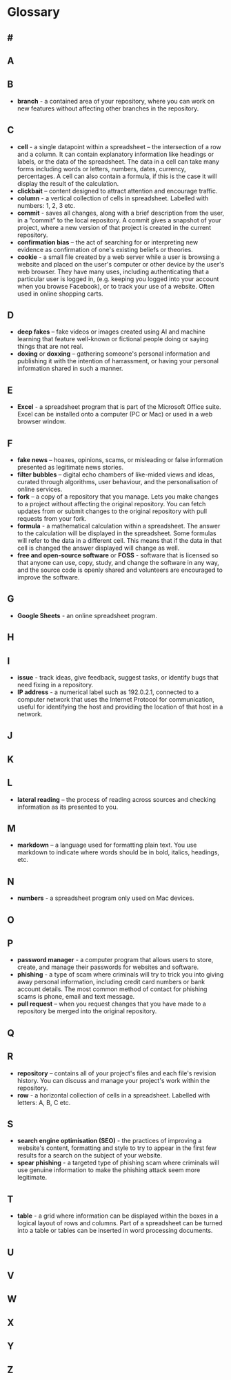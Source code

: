 # Glossary

## \#

## A

## B

* **branch** - a contained area of your repository, where you can work on new features without affecting other branches in the repository. 

## C

* **cell** - a single datapoint within a spreadsheet – the intersection of a row and a column. It can contain explanatory information like headings or labels, or the data of the spreadsheet. The data in a cell can take many forms including words or letters, numbers, dates, currency, percentages. A cell can also contain a formula, if this is the case it will display the result of the calculation.
* **clickbait** – content designed to attract attention and encourage traffic.
* **column** - a vertical collection of cells in spreadsheet. Labelled with numbers: 1, 2, 3 etc.
* **commit** - saves all changes, along with a brief description from the user, in a “commit” to the local repository. A commit gives a snapshot of your project, where a new version of that project is created in the current repository.
* **confirmation bias** – the act of searching for or interpreting new evidence as confirmation of one's existing beliefs or theories.
* **cookie** - a small file created by a web server while a user is browsing a website and placed on the user's computer or other device by the user's web browser. They have many uses, including authenticating that a particular user is logged in, (e.g. keeping you logged into your account when you browse Facebook), or to track your use of a website.  Often used in online shopping carts.

## D

* **deep fakes** – fake videos or images created using AI and machine learning that feature well-known or fictional people doing or saying things that are not real.
* **doxing** or **doxxing** – gathering someone's personal information and publishing it with the intention of harrassment, or having your personal information shared in such a manner.

## E

* **Excel** - a spreadsheet program that is part of the Microsoft Office suite. Excel can be installed onto a computer (PC or Mac) or used in a web browser window. 

## F

* **fake news** – hoaxes, opinions, scams, or misleading or false information presented as legitimate news stories.
* **filter bubbles** – digital echo chambers of like-mided views and ideas, curated through algorithms, user behaviour, and the personalisation of online services.
* **fork** – a copy of a repository that you manage. Lets you make changes to a project without affecting the original repository. You can fetch updates from or submit changes to the original repository with pull requests from your fork.
* **formula** - a mathematical calculation within a spreadsheet. The answer to the calculation will be displayed in the spreadsheet. Some formulas will refer to the data in a different cell. This means that if the data in that cell is changed the answer displayed will change as well.
* **free and open-source software** or **FOSS** - software that is licensed so that anyone can use, copy, study, and change the software in any way, and the source code is openly shared and volunteers are encouraged to improve the software.

## G

* **Google Sheets** - an online spreadsheet program.

## H

## I

* **issue** - track ideas, give feedback, suggest tasks, or identify bugs that need fixing in a repository.
* **IP address** - a numerical label such as 192.0.2.1, connected to a computer network that uses the Internet Protocol for communication, useful for identifying the host and providing the location of that host in a network.  

## J

## K

## L

* **lateral reading** – the process of reading across sources and checking information as its presented to you.

## M

* **markdown** – a language used for formatting plain text. You use markdown to indicate where words should be in bold, italics, headings, etc.

## N

* **numbers** - a spreadsheet program only used on Mac devices.

## O

## P

* **password manager** - a computer program that allows users to store, create, and manage their passwords for websites and software.
* **phishing** - a type of scam where criminals will try to trick you into giving away personal information, including credit card numbers or bank account details. The most common method of contact for phishing scams is phone, email and text message.
* **pull request** – when you request changes that you have made to a repository be merged into the original repository.

## Q

## R

* **repository** – contains all of your project's files and each file's revision history. You can discuss and manage your project's work within the repository.
* **row** - a horizontal collection of cells in a spreadsheet. Labelled with letters: A, B, C etc.

## S

* **search engine optimisation (SEO)** - the practices of improving a website's content, formatting and style to try to appear in the first few results for a search on the subject of your website.
*  **spear phishing** - a targeted type of phishing scam where criminals will use genuine information to make the phishing attack seem more legitimate.

## T

* **table** - a grid where information can be displayed within the boxes in a logical layout of rows and columns. Part of a spreadsheet can be turned into a table or tables can be inserted in word processing documents.  

## U

## V

## W

## X

## Y

## Z
